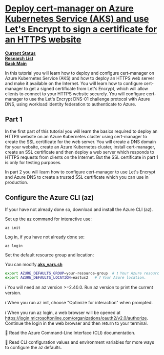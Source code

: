 # **[Deploy cert-manager on Azure Kubernetes Service (AKS) and use Let's Encrypt to sign a certificate for an HTTPS website](https://cert-manager.io/docs/tutorials/getting-started-aks-letsencrypt/)**

**[Current Status](../../../../development/status/weekly/current_status.md)**\
**[Research List](../../../research_list.md)**\
**[Back Main](../../../../README.md)**

In this tutorial you will learn how to deploy and configure cert-manager on Azure Kubernetes Service (AKS) and how to deploy an HTTPS web server and make it available on the Internet. You will learn how to configure cert-manager to get a signed certificate from Let's Encrypt, which will allow clients to connect to your HTTPS website securely. You will configure cert-manager to use the Let's Encrypt DNS-01 challenge protocol with Azure DNS, using workload identity federation to authenticate to Azure.

## Part 1

In the first part of this tutorial you will learn the basics required to deploy an HTTPS website on an Azure Kubernetes cluster using cert-manager to create the SSL certificate for the web server. You will create a DNS domain for your website, create an Azure Kubernetes cluster, install cert-manager, create an SSL certificate and then deploy a web server which responds to HTTPS requests from clients on the Internet. But the SSL certificate in part 1 is only for testing purposes.

In part 2 you will learn how to configure cert-manager to use Let's Encrypt and Azure DNS to create a trusted SSL certificate which you can use in production.

## Configure the Azure CLI (az)

If your have not already done so, download and install the Azure CLI (az).

Set up the az command for interactive use:

```az init```

Log in, if you have not already done so:

```az login```

Set the default resource group and location:

You can modify **[aks_vars.sh](../../../../../azure/mobexglobal.com/aks/aks_vars.sh)**

```bash
export AZURE_DEFAULTS_GROUP=your-resource-group  # ❗ Your Azure resource group
export AZURE_DEFAULTS_LOCATION=eastus2   # ❗ Your Azure location.
```

ℹ️ You will need an az version >=2.40.0. Run az version to print the current version.

ℹ️ When you run az init, choose "Optimize for interaction" when prompted.

ℹ️ When you run az login, a web browser will be opened at <https://login.microsoftonline.com/organizations/oauth2/v2.0/authorize>. Continue the login in the web browser and then return to your terminal.

📖 Read the Azure Command-Line Interface (CLI) documentation.

📖 Read CLI configuration values and environment variables for more ways to configure the az defaults.
